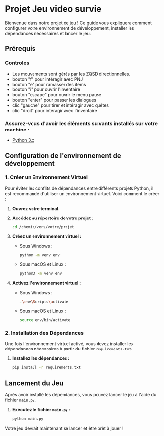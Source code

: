 # Projet Jeu video survie

Bienvenue dans notre projet de jeu ! Ce guide vous expliquera comment configurer votre environnement de développement, installer les dépendances nécessaires et lancer le jeu.

## Prérequis
### Controles
- Les mouvements sont gérés par les ZQSD directionnelles.
- bouton "f" pour intéragir avec PNJ
- bouton "e" pour ramasser des items
- bouton "i" pour ouvrir l'inventaire
- bouton "escape" pour ouvrir le menu pause
- bouton "enter" pour passer les dialogues
- clic "gauche" pour tirer et intéragir avec quêtes
- clic "droit" pour intéragir avec l'inventaire
### Assurez-vous d'avoir les éléments suivants installés sur votre machine :
- [Python 3.x](https://www.python.org/downloads/)

## Configuration de l'environnement de développement

### 1. Créer un Environnement Virtuel

Pour éviter les conflits de dépendances entre différents projets Python, il est recommandé d'utiliser un environnement virtuel. Voici comment le créer :

1. **Ouvrez votre terminal.**

2. **Accédez au répertoire de votre projet :**
    ```sh
    cd /chemin/vers/votre/projet
    ```

3. **Créez un environnement virtuel :**
    - Sous Windows :
      ```sh
      python -m venv env
      ```
    - Sous macOS et Linux :
      ```sh
      python3 -m venv env
      ```

4. **Activez l'environnement virtuel :**
    - Sous Windows :
      ```sh
      .\env\Scripts\activate
      ```
    - Sous macOS et Linux :
      ```sh
      source env/bin/activate
      ```

### 2. Installation des Dépendances

Une fois l'environnement virtuel activé, vous devez installer les dépendances nécessaires à partir du fichier `requirements.txt`.

1. **Installez les dépendances :**
    ```sh
    pip install -r requirements.txt
    ```

## Lancement du Jeu

Après avoir installé les dépendances, vous pouvez lancer le jeu à l'aide du fichier `main.py`.

1. **Exécutez le fichier `main.py` :**
    ```sh
    python main.py
    ```

Votre jeu devrait maintenant se lancer et être prêt à jouer !
